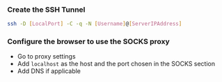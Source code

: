 ### Create the SSH Tunnel

```bash
ssh -D [LocalPort] -C -q -N [Username]@[ServerIPAddress]
```

### Configure the browser to use the SOCKS proxy

- Go to proxy settings
- Add `localhost` as the host and the port chosen in the SOCKS section
- Add DNS if applicable